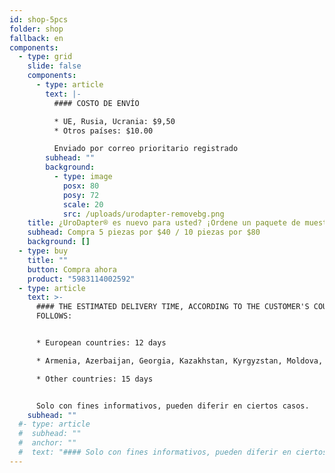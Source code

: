 ```yaml
---
id: shop-5pcs
folder: shop
fallback: en
components:
  - type: grid
    slide: false
    components:
      - type: article
        text: |-
          #### COSTO DE ENVÍO

          * UE, Rusia, Ucrania: $9,50
          * Otros países: $10.00

          Enviado por correo prioritario registrado
        subhead: ""
        background:
          - type: image
            posx: 80
            posy: 72
            scale: 20
            src: /uploads/urodapter-removebg.png
    title: ¿UroDapter® es nuevo para usted? ¡Ordene un paquete de muestra hoy!
    subhead: Compra 5 piezas por $40 / 10 piezas por $80
    background: []
  - type: buy
    title: ""
    button: Compra ahora
    product: "5983114002592"
  - type: article
    text: >-
      #### THE ESTIMATED DELIVERY TIME, ACCORDING TO THE CUSTOMER'S COUNTRY AS
      FOLLOWS:


      * European countries: 12 days

      * Armenia, Azerbaijan, Georgia, Kazakhstan, Kyrgyzstan, Moldova, Russia, Tajikistan, Turkmenistan, Ukraine, Uzbekistan: 19 days

      * Other countries: 15 days


      Solo con fines informativos, pueden diferir en ciertos casos.
    subhead: ""
  #- type: article
  #  subhead: ""
  #  anchor: ""
  #  text: "#### Solo con fines informativos, pueden diferir en ciertos casos."
---
```

